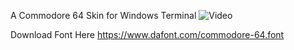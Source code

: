 A Commodore 64 Skin for Windows Terminal
![Video](https://github.com/KillerFeature/WT64/raw/master/video.gif "Video")

Download Font Here
https://www.dafont.com/commodore-64.font